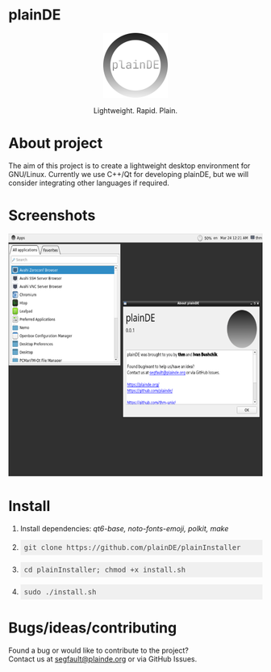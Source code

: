 # plainDE
<div align=center>
  <img src="https://raw.githubusercontent.com/plainDE/.github/main/profile/logo.png" width=128 height=128>
  <p>Lightweight. Rapid. Plain.</p>
</div>

# About project
The aim of this project is to create a lightweight desktop environment for GNU/Linux. Currently we use C++/Qt for developing plainDE, but we will consider integrating other languages if required.

# Screenshots
<img src="scr.png" width=640 height=480>

# Install
<ol>
  <li>Install dependencies: <i>qt6-base, noto-fonts-emoji, polkit, make</i></li>
  <li><pre class="hljs" style="display: block; overflow-x: auto; padding: 0.5em; background: rgb(240, 240, 240) none repeat scroll 0% 0%; color: rgb(68, 68, 68);">git clone https://github.com/plainDE/plainInstaller</pre></li>
  <li><pre class="hljs" style="display: block; overflow-x: auto; padding: 0.5em; background: rgb(240, 240, 240) none repeat scroll 0% 0%; color: rgb(68, 68, 68);">cd plainInstaller; chmod +x install.sh</pre></li>
  <li><pre class="hljs" style="display: block; overflow-x: auto; padding: 0.5em; background: rgb(240, 240, 240) none repeat scroll 0% 0%; color: rgb(68, 68, 68);">sudo ./install.sh</pre></li>
</ol>


# Bugs/ideas/contributing
Found a bug or would like to contribute to the project?<br>
Contact us at <a href="mailto:segfault@plainde.org">segfault@plainde.org</a> or via GitHub Issues.
